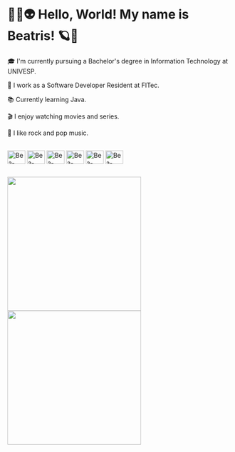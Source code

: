 <h1> 🖖🏻👽 Hello, World! My name is Beatris! 🪐🌟 </h1>

🎓 I'm currently pursuing a Bachelor's degree in Information Technology at UNIVESP.

💼 I work as a Software Developer Resident at FITec.

📚 Currently learning Java.

🎬 I enjoy watching movies and series.

🎸 I like rock and pop music.

<div style="display: inline_block"><br>
  <img align="center" alt="Bea-Java" height="30" width="40" src="https://cdn.jsdelivr.net/gh/devicons/devicon@latest/icons/java/java-original.svg">
  <img align="center" alt="Bea-Python" height="30" width="40" src="https://cdn.jsdelivr.net/gh/devicons/devicon@latest/icons/python/python-original.svg">
  <img align="center" alt="Bea-SQL" height="30" width="40" src="https://cdn.jsdelivr.net/gh/devicons/devicon@latest/icons/mysql/mysql-original.svg">
  <img align="center" alt="Bea-JavaScript" height="30" width="40" src="https://cdn.jsdelivr.net/gh/devicons/devicon@latest/icons/javascript/javascript-original.svg">
  <img align="center" alt="Bea-HTML" height="30" width="40" src="https://cdn.jsdelivr.net/gh/devicons/devicon@latest/icons/html5/html5-original.svg">
  <img align="center" alt="Bea-CSS" height="30" width="40" src="https://cdn.jsdelivr.net/gh/devicons/devicon@latest/icons/css3/css3-original.svg">
</div>

##
<a href="https://github.com/beatrisAS/github-readme-stats">
  <img align="center" width="300" src="https://github-readme-stats.vercel.app/api?username=beatrisAS&rank_icon=github&theme=tokyonight"/>
</a>
<a href="https://github.com/beatrisAS/github-readme-stats">
  <img align="center"  width="300" src="https://github-readme-stats.vercel.app/api/top-langs/?username=beatrisAS&layout=compact&theme=tokyonight"/>
</a>
